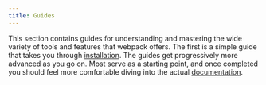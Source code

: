 ```yaml
---
title: Guides
---
```


This section contains guides for understanding and mastering the wide variety of tools and features that webpack offers. The first is a simple guide that takes you through [installation](). The guides get progressively more advanced as you go on. Most serve as a starting point, and once completed you should feel more comfortable diving into the actual [documentation]().

